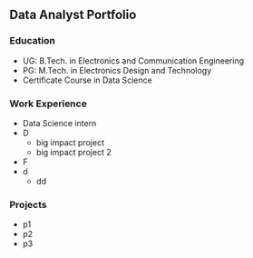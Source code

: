 ## Data Analyst Portfolio

### Education
- UG: B.Tech. in Electronics and Communication Engineering
- PG: M.Tech. in Electronics Design and Technology
- Certificate Course in Data Science

### Work Experience
- Data Science intern
- D
  - big impact project 
  - big impact project 2
- F
- d
  - dd
### Projects
- p1
- p2
- p3
  
